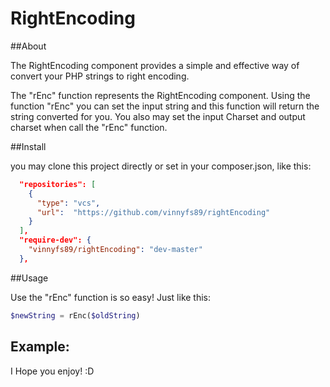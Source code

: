 RightEncoding
=============

##About


The RightEncoding component provides a simple and effective way of convert your PHP strings to right encoding.

The "rEnc" function represents the RightEncoding component. Using the function "rEnc" you can set the input string and this function will return the string converted for you. You also may set the input Charset and output charset when call the "rEnc" function.

##Install

you may clone this project directly or set in your composer.json, like this:

```json
  "repositories": [
    {
      "type": "vcs",
      "url":  "https://github.com/vinnyfs89/rightEncoding"
    }
  ],
  "require-dev": {
    "vinnyfs89/rightEncoding": "dev-master"
  },
```

##Usage

Use the "rEnc" function is so easy! Just like this:

```php
$newString = rEnc($oldString)
```

## Example:



I Hope you enjoy!
:D